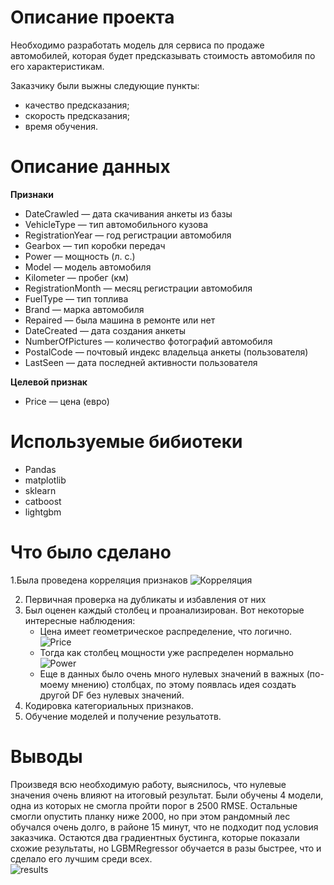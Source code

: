# Описание проекта

Необходимо разработать модель для сервиса по продаже автомобилей, которая будет предсказывать стоимость автомобиля по его характеристикам.

Заказчику были выжны следующие пункты:
- качество предсказания;
- скорость предсказания;
- время обучения.

# Описание данных

**Признаки**
- DateCrawled — дата скачивания анкеты из базы
- VehicleType — тип автомобильного кузова
- RegistrationYear — год регистрации автомобиля
- Gearbox — тип коробки передач
- Power — мощность (л. с.)
- Model — модель автомобиля
- Kilometer — пробег (км)
- RegistrationMonth — месяц регистрации автомобиля
- FuelType — тип топлива
- Brand — марка автомобиля
- Repaired — была машина в ремонте или нет
- DateCreated — дата создания анкеты
- NumberOfPictures — количество фотографий автомобиля
- PostalCode — почтовый индекс владельца анкеты (пользователя)
- LastSeen — дата последней активности пользователя  

**Целевой признак**
- Price — цена (евро)

# Используемые бибиотеки

- Pandas
- matplotlib
- sklearn
- catboost
- lightgbm

# Что было сделано

1.Была проведена корреляция признаков 
![Корреляция](https://github.com/Rook-Black/Practicum/assets/108406912/37fe3db6-f4fe-4939-8ac8-2ee811c74e6e)

2. Первичная проверка на дубликаты и избавления от них
3. Был оценен каждый столбец и проанализирован. Вот некоторые интересные наблюдения:
    - Цена имеет геометрическое распределение, что логично.  
    ![Price](https://github.com/Rook-Black/Practicum/assets/108406912/ab4b3f21-6100-4adb-a3c5-72f9901e6bed)
    - Тогда как столбец мощности уже распределен нормально  
    ![Power](https://github.com/Rook-Black/Practicum/assets/108406912/46af0dd9-7990-43d3-bef6-fa4cfdda33f2)
    - Еще в данных было очень много нулевых значений в важных (по-моему мнению) столбцах, по этому появлась идея создать другой DF без нулевых значений.
4. Кодировка категориальных признаков.
5. Обучение моделей и получение резульатотв.

# Выводы

Произведя всю необходимую работу, выяснилось, что нулевые значения очень влияют на итоговый результат. Были обучены 4 модели, одна из которых не смогла пройти порог в 2500 RMSE. Остальные смогли опустить планку ниже 2000, но при этом рандомный лес обучался очень долго, в районе 15 минут, что не подходит под условия заказчика. Остаются два градиентных бустинга, которые показали схожие результаты, но LGBMRegressor обучается в разы быстрее, что и сделало его лучшим среди всех.  
![results](https://github.com/Rook-Black/Practicum/assets/108406912/b4708328-b495-4fd5-ae5b-6bf92de2692a)
